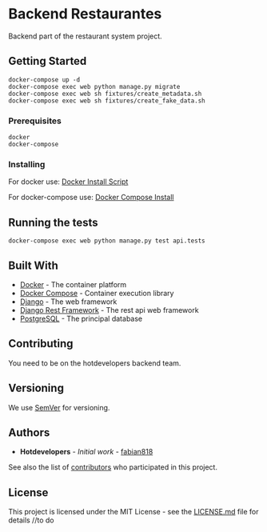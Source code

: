 # Backend Restaurantes

Backend part of the restaurant system project.

## Getting Started

```
docker-compose up -d
docker-compose exec web python manage.py migrate
docker-compose exec web sh fixtures/create_metadata.sh
docker-compose exec web sh fixtures/create_fake_data.sh
```

### Prerequisites

```
docker
docker-compose
```

### Installing

For docker use: [Docker Install Script](https://github.com/docker/docker-install)

For docker-compose use: [Docker Compose Install](https://docs.docker.com/compose/install/)


## Running the tests

```
docker-compose exec web python manage.py test api.tests
```

## Built With

* [Docker](https://www.docker.com/) - The container platform
* [Docker Compose](https://docs.docker.com/compose/) - Container execution library
* [Django](https://www.djangoproject.com/) - The web framework
* [Django Rest Framework](https://www.django-rest-framework.org/) - The rest api web framework
* [PostgreSQL](https://www.postgresql.org/) - The principal database

## Contributing

You need to be on the hotdevelopers backend team.

## Versioning

We use [SemVer](http://semver.org/) for versioning.

## Authors

* **Hotdevelopers** - *Initial work* - [fabian818](https://github.com/fabian818)

See also the list of [contributors](https://github.com/fabian818/backendrestaurantes/contributors) who participated in this project.

## License

This project is licensed under the MIT License - see the [LICENSE.md](LICENSE.md) file for details //to do
